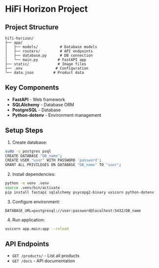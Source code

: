 # HiFi Horizon Project

## Project Structure
```
hifi-horizon/
├── app/
│   ├── models/          # Database models
│   ├── routers/         # API endpoints
│   ├── database.py      # DB connection
│   └── main.py         # FastAPI app
├── static/             # Image files
├── .env               # Configuration
└── data.json         # Product data
```

## Key Components
- **FastAPI** - Web framework
- **SQLAlchemy** - Database ORM
- **PostgreSQL** - Database
- **Python-dotenv** - Environment management

## Setup Steps
1. Create database:
```bash
sudo -u postgres psql
CREATE DATABASE "DB_name";
CREATE USER "user" WITH PASSWORD 'password';
GRANT ALL PRIVILEGES ON DATABASE "DB_name" TO "user";
```

2. Install dependencies:
```bash
python -m venv .venv
source .venv/bin/activate
pip install fastapi sqlalchemy psycopg2-binary uvicorn python-dotenv
```

3. Configure environment:
```
DATABASE_URL=postgresql://user:password@localhost:5432/DB_name
```

4. Run application:
```bash
uvicorn app.main:app --reload
```

## API Endpoints
- `GET /products/` - List all products
- `GET /docs` - API documentation